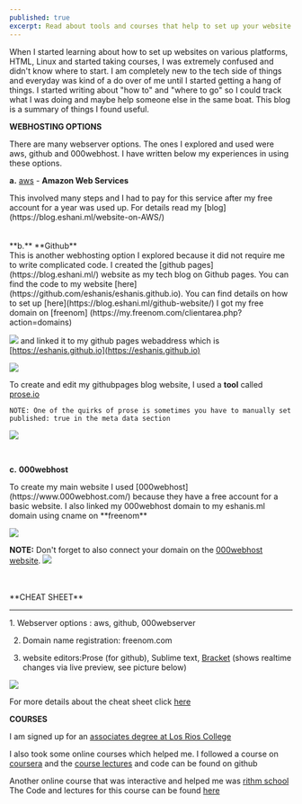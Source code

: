```yaml
---
published: true
excerpt: Read about tools and courses that help to set up your website
---
```

When I started learning about how to set up websites on various platforms, HTML, Linux and started taking courses, I was extremely confused and didn't know where to start. I am completely new to the tech side of things and everyday was kind of a do over of me until I started getting a hang of things. I started writing about "how to" and "where to go" so I could track what I was doing and maybe help someone else in the same boat. This blog is a summary of things I found useful. 


**WEBHOSTING OPTIONS**

There are many webserver options. The ones I explored and used were aws, github and 000webhost. I have written below my experiences in using these options.

**a.**  [aws](https://aws.amazon.com/console/) - **Amazon Web Services** 
<div>
        This involved many steps and I had to pay for this service after my free account for a year was used up.
        For details read my [blog](https://blog.eshani.ml/website-on-AWS/) 
</div>    
<br>
<br>
**b.**  **Github** 
<div>
        This is another webhosting option I explored because it did not require me to write complicated code.
        I created the [github pages](https://blog.eshani.ml/) website as my tech blog on Github pages. You can find
        the code to my website [here](https://github.com/eshanis/eshanis.github.io). You can find details on how to
        set up [here](https://blog.eshani.ml/github-website/) I got my free domain on [freenom]
        (https://my.freenom.com/clientarea.php?action=domains) 
</div>

![]({{site.baseurl}}/assets/images/freenom_domain.PNG)
         and linked it to my github pages webaddress which is [https://eshanis.github.io](https://eshanis.github.io)

![]({{site.baseurl}}/assets/images/freenom_cname.PNG)

 To create and edit my githubpages blog website, I used a **tool** called [prose.io](https://prose.io/#eshanis)

    NOTE: One of the quirks of prose is sometimes you have to manually set published: true in the meta data section
![]({{site.baseurl}}/assets/images/prose_to_publish.PNG)

<br>

**c.**  **000webhost** 
<div>  
 To create my main website I used [000webhost](https://www.000webhost.com/) because
         they have a free account for a basic website. I also linked my 000webhost domain to my eshanis.ml domain
         using cname on **freenom**
</div>

![]({{site.baseurl}}/assets/images/freenom_cname.PNG) 

   **NOTE:** Don't forget to also connect your domain on the [000webhost website](https://www.000webhost.com/).
![]({{site.baseurl}}/assets/images/000webhost_domain.PNG)


<br>
<br>
**CHEAT SHEET**
<br>
<hr>
1. Webserver options : aws, github, 000webserver

2. Domain name registration: freenom.com

3. website editors:Prose (for github), Sublime text, [Bracket](http://brackets.io/) (shows realtime changes via live
   preview, see picture below)
   
![]({{site.baseurl}}/assets/images/brackets_edit.PNG)

  For more details about the cheat sheet click [here](https://blog.eshani.ml/building-a-website/)


**COURSES**

I am signed up for an [associates degree at Los Rios College](https://www.scc.losrios.edu/academics/programs-and-majors/computer-information-science)

I also took some online courses which helped me. I followed a course on [coursera](https://www.coursera.org/learn/html-css-javascript-for-web-developers/home/welcome) and 
the [course lectures](https://github.com/eshanis/fullstack-course4) and code can be found on github

Another online course that was interactive and helped me was [rithm school](https://www.rithmschool.com/courses/html-css-fundamentals) 
The Code and lectures for this course can be found [here](https://github.com/eshanis/html_css_basics_solutions)
